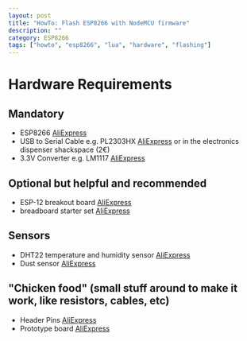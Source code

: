 ```yaml
---
layout: post
title: "HowTo: Flash ESP8266 with NodeMCU firmware"
description: ""
category: ESP8266 
tags: ["howto", "esp8266", "lua", "hardware", "flashing"]
---
```


# Hardware Requirements

## Mandatory
* ESP8266 [AliExpress](http://www.aliexpress.com/item/2015-New-Version-ESP-12E-ESP8266-ESP-12E-Wireless-Serial-WiFi-Module-Authenticity-Lua-RC-Toy/32361670651.html)
* USB to Serial Cable e.g. PL2303HX
  [AliExpress](http://www.aliexpress.com/item/1m-USB-To-RS232-TTL-UART-PL2303HX-Auto-Converter-USB-to-COM-Cable-Adapter-Module/2044773402.html) or in the electronics dispenser shackspace (2€)
* 3.3V Converter e.g. LM1117
  [AliExpress](http://www.aliexpress.com/item/Free-Shipping-10pcs-LM1117T-LM1117-Low-Dropout-Voltage-Regulator-3-3V/668796323.html)

## Optional but helpful and recommended
* ESP-12 breakout board
  [AliExpress](http://www.aliexpress.com/item/10pcs-ESP8266-serial-WIFI-module-adapter-plate-Applies-to-ESP-07-ESP-08-ESP-12/32277240271.html)
* breadboard starter set [AliExpress](http://www.aliexpress.com/item/MB102-Power-Supply-Module-3-3V-5V-MB102-Breadboard-830-Point-Jumper-cables/32259571737.html)

## Sensors
* DHT22 temperature and humidity sensor
  [AliExpress](http://www.aliexpress.com/item/1pcs-DHT22-digital-temperature-and-humidity-sensor-Temperature-and-humidity-module-AM2302-replace-SHT11-SHT15/1956275791.html)
* Dust sensor
  [AliExpress](http://www.aliexpress.com/item/SHINYEI-dust-sensor-PPD42NS-PPD4NS-PPD42NJ-dust-sensor-with-cable/32305336628.html)

## "Chicken food" (small stuff around to make it work, like resistors, cables, etc)
* Header Pins
  [AliExpress](http://www.aliexpress.com/item/Hot-Sale10pcs-40-Pin-1x40-Single-Row-Male-2-54-Breakable-Pin-Header-Connector-Strip-for/32254389928.html)
* Prototype board
  [AliExpress](http://www.aliexpress.com/item/15Pcs-Baklite-Copper-Plated-Prototype-PCB-Board-Veroboard-7cmx5cm/32305273104.html)
